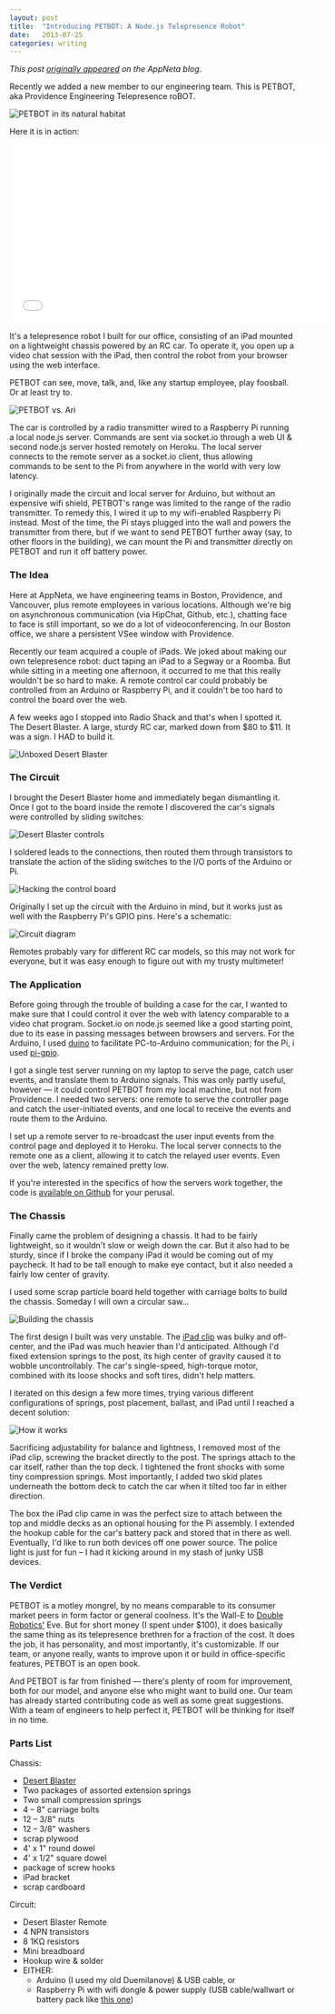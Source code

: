 ```yaml
---
layout: post
title:  "Introducing PETBOT: A Node.js Telepresence Robot"
date:   2013-07-25
categories: writing
---
```


_This post [originally appeared](http://www.appneta.com/blog/telepresence-robot/) on the AppNeta blog._

Recently we added a new member to our engineering team. This is PETBOT, aka Providence Engineering Telepresence roBOT.

<img class="center" src="/img/posts/petbotlogo.jpg" alt="PETBOT in its natural habitat" />

Here it is in action:

<div class="video">
	<iframe width="560" height="315" src="//www.youtube.com/embed/Um5w7s2qQt8" frameborder="0" allowfullscreen></iframe>
</div>

It's a telepresence robot I built for our office, consisting of an iPad mounted on a lightweight chassis powered by an RC car. To operate it, you open up a video chat session with the iPad, then control the robot from your browser using the web interface.

PETBOT can see, move, talk, and, like any startup employee, play foosball. Or at least try to.

<img class="center" src="/img/posts/petbot8.jpg" alt="PETBOT vs. Ari" />

The car is controlled by a radio transmitter wired to a Raspberry Pi running a local node.js server. Commands are sent via socket.io through a web UI & second node.js server hosted remotely on Heroku. The local server connects to the remote server as a socket.io client, thus allowing commands to be sent to the Pi from anywhere in the world with very low latency.

I originally made the circuit and local server for Arduino, but without an expensive wifi shield, PETBOT's range was limited to the range of the radio transmitter. To remedy this, I wired it up to my wifi-enabled Raspberry Pi instead. Most of the time, the Pi stays plugged into the wall and powers the transmitter from there, but if we want to send PETBOT further away (say, to other floors in the building), we can mount the Pi and transmitter directly on PETBOT and run it off battery power.

### The Idea

Here at AppNeta, we have engineering teams in Boston, Providence, and Vancouver, plus remote employees in various locations. Although we're big on asynchronous communication (via HipChat, Github, etc.), chatting face to face is still important, so we do a lot of videoconferencing. In our Boston office, we share a persistent VSee window with Providence.

Recently our team acquired a couple of iPads. We joked about making our own telepresence robot: duct taping an iPad to a Segway or a Roomba. But while sitting in a meeting one afternoon, it occurred to me that this really wouldn't be so hard to make. A remote control car could probably be controlled from an Arduino or Raspberry Pi, and it couldn't be too hard to control the board over the web.

A few weeks ago I stopped into Radio Shack and that's when I spotted it. The Desert Blaster. A large, sturdy RC car, marked down from $80 to $11. It was a sign. I HAD to build it.

<img class="center" src="/img/posts/petbot1.jpg" alt="Unboxed Desert Blaster" />

### The Circuit

I brought the Desert Blaster home and immediately began dismantling it. Once I got to the board inside the remote I discovered the car's signals were controlled by sliding switches:

<img class="center" src="/img/posts/petbot2.jpg" alt="Desert Blaster controls" />

I soldered leads to the connections, then routed them through transistors to translate the action of the sliding switches to the I/O ports of the Arduino or Pi.

<img class="center" src="/img/posts/petbot3.jpg" alt="Hacking the control board" />

Originally I set up the circuit with the Arduino in mind, but it works just as well with the Raspberry Pi's GPIO pins. Here's a schematic:

<img class="center" src="/img/posts/petbot4.jpg" alt="Circuit diagram" />

Remotes probably vary for different RC car models, so this may not work for everyone, but it was easy enough to figure out with my trusty multimeter!

### The Application

Before going through the trouble of building a case for the car, I wanted to make sure that I could control it over the web with latency comparable to a video chat program. Socket.io on node.js seemed like a good starting point, due to its ease in passing messages between browsers and servers. For the Arduino, I used [duino](https://github.com/ecto/duino) to facilitate PC-to-Arduino communication; for the Pi, i used [pi-gpio](https://github.com/rakeshpai/pi-gpio).

I got a single test server running on my laptop to serve the page, catch user events, and translate them to Arduino signals. This was only partly useful, however — it could control PETBOT from my local machine, but not from Providence. I needed two servers: one remote to serve the controller page and catch the user-initiated events, and one local to receive the events and route them to the Arduino.

I set up a remote server to re-broadcast the user input events from the control page and deployed it to Heroku. The local server connects to the remote one as a client, allowing it to catch the relayed user events. Even over the web, latency remained pretty low.

If you're interested in the specifics of how the servers work together, the code is [available on Github](https://github.com/arizzitano/petbot) for your perusal.

### The Chassis

Finally came the problem of designing a chassis. It had to be fairly lightweight, so it wouldn't slow or weigh down the car. But it also had to be sturdy, since if I broke the company iPad it would be coming out of my paycheck. It had to be tall enough to make eye contact, but it also needed a fairly low center of gravity.

I used some scrap particle board held together with carriage bolts to build the chassis. Someday I will own a circular saw...

<img class="center" src="/img/posts/petbot5.jpg" alt="Building the chassis" />

The first design I built was very unstable. The [iPad clip](http://www.amazon.com/Talent-iMS-1-Music-Stand-Holder/dp/B007K7JTY4) was bulky and off-center, and the iPad was much heavier than I'd anticipated. Although I'd fixed extension springs to the post, its high center of gravity caused it to wobble uncontrollably. The car's single-speed, high-torque motor, combined with its loose shocks and soft tires, didn't help matters.

I iterated on this design a few more times, trying various different configurations of springs, post placement, ballast, and iPad until I reached a decent solution:

<img class="center" src="/img/posts/petbot_diagram.jpg" alt="How it works" />

Sacrificing adjustability for balance and lightness, I removed most of the iPad clip, screwing the bracket directly to the post. The springs attach to the car itself, rather than the top deck. I tightened the front shocks with some tiny compression springs. Most importantly, I added two skid plates underneath the bottom deck to catch the car when it tilted too far in either direction.

The box the iPad clip came in was the perfect size to attach between the top and middle decks as an optional housing for the Pi assembly. I extended the hookup cable for the car's battery pack and stored that in there as well. Eventually, I'd like to run both devices off one power source. The police light is just for fun – I had it kicking around in my stash of junky USB devices.

### The Verdict

PETBOT is a motley mongrel, by no means comparable to its consumer market peers in form factor or general coolness. It's the Wall-E to [Double Robotics'](http://www.doublerobotics.com/) Eve. But for short money (I spent under $100), it does basically the same thing as its telepresence brethren for a fraction of the cost. It does the job, it has personality, and most importantly, it's customizable. If our team, or anyone really, wants to improve upon it or build in office-specific features, PETBOT is an open book.

And PETBOT is far from finished — there's plenty of room for improvement, both for our model, and anyone else who might want to build one. Our team has already started contributing code as well as some great suggestions. With a team of engineers to help perfect it, PETBOT will be thinking for itself in no time.

### Parts List

Chassis:

* [Desert Blaster](http://www.toysrus.com/buy/vehicles-hobby-r-c/vehicles-play-sets/cars/fast-lane-desert-blaster-1-12-scale-radio-control-vehicle-red-5f5f2e8-12925247)
* Two packages of assorted extension springs
* Two small compression springs
* 4 – 8" carriage bolts
* 12 – 3/8" nuts
* 12 – 3/8" washers
* scrap plywood
* 4' x 1" round dowel
* 4' x 1/2" square dowel
* package of screw hooks
* iPad bracket
* scrap cardboard

Circuit:

* Desert Blaster Remote
* 4 NPN transistors
* 8 1K&#937; resistors
* Mini breadboard
* Hookup wire & solder
* EITHER:
	* Arduino (I used my old Duemilanove) & USB cable, or
	* Raspberry Pi with wifi dongle & power supply (USB cable/wallwart or battery pack like [this one](http://www.amazon.com/Gomadic-Advanced-Raspberry-Battery-Charge/dp/B00BR22W0Q/))
